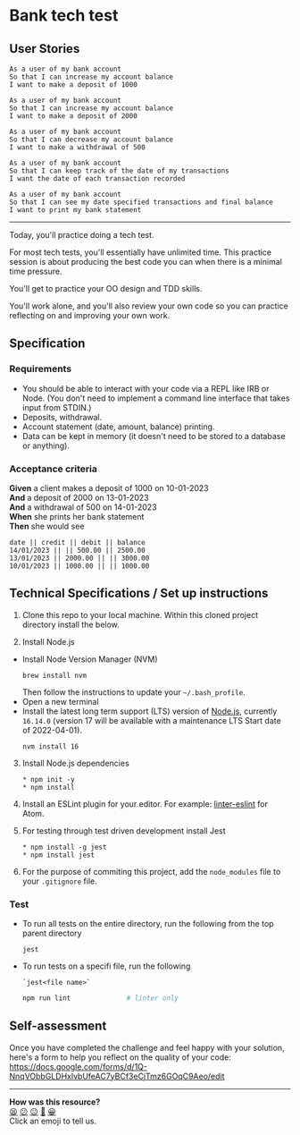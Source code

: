 # Bank tech test

## User Stories

~~~~
As a user of my bank account
So that I can increase my account balance
I want to make a deposit of 1000
~~~~

~~~~
As a user of my bank account
So that I can increase my account balance
I want to make a deposit of 2000
~~~~

~~~~
As a user of my bank account
So that I can decrease my account balance
I want to make a withdrawal of 500
~~~~

~~~~
As a user of my bank account
So that I can keep track of the date of my transactions
I want the date of each transaction recorded
~~~~

~~~~
As a user of my bank account
So that I can see my date specified transactions and final balance
I want to print my bank statement
~~~~

-------------------------------

Today, you'll practice doing a tech test.

For most tech tests, you'll essentially have unlimited time.  This practice session is about producing the best code you can when there is a minimal time pressure.

You'll get to practice your OO design and TDD skills.

You'll work alone, and you'll also review your own code so you can practice reflecting on and improving your own work.

## Specification

### Requirements

* You should be able to interact with your code via a REPL like IRB or Node.  (You don't need to implement a command line interface that takes input from STDIN.)
* Deposits, withdrawal.
* Account statement (date, amount, balance) printing.
* Data can be kept in memory (it doesn't need to be stored to a database or anything).

### Acceptance criteria

**Given** a client makes a deposit of 1000 on 10-01-2023  
**And** a deposit of 2000 on 13-01-2023  
**And** a withdrawal of 500 on 14-01-2023  
**When** she prints her bank statement  
**Then** she would see

```
date || credit || debit || balance
14/01/2023 || || 500.00 || 2500.00
13/01/2023 || 2000.00 || || 3000.00
10/01/2023 || 1000.00 || || 1000.00
```

## Technical Specifications / Set up instructions

1. Clone this repo to your local machine.  Within this cloned project directory install the below.

2. Install Node.js

* Install Node Version Manager (NVM)
  ```
  brew install nvm
  ```
  Then follow the instructions to update your `~/.bash_profile`.
* Open a new terminal
* Install the latest long term support (LTS) version of [Node.js](https://nodejs.org/en/), currently `16.14.0` (version 17 will be available with a maintenance LTS Start date of 2022-04-01).
  ```
  nvm install 16
  ```

3. Install Node.js dependencies
   ```
   * npm init -y
   * npm install
   ```
4. Install an ESLint plugin for your editor. For example: [linter-eslint](https://github.com/AtomLinter/linter-eslint) for Atom.

5. For testing through test driven development install Jest
   ```
   * npm install -g jest
   * npm install jest
   ```

6. For the purpose of commiting this project, add the `node_modules` file to your `.gitignore` file.

### Test

- To run all tests on the entire directory, run the following from the top parent directory
  ```
  jest
  ```
- To run tests on a specifi file, run the following
  ```
  `jest<file name>`
  ```

  ```bash
  npm run lint              # linter only
  ```

## Self-assessment

Once you have completed the challenge and feel happy with your solution, here's a form to help you reflect on the quality of your code: https://docs.google.com/forms/d/1Q-NnqVObbGLDHxlvbUfeAC7yBCf3eCjTmz6GOqC9Aeo/edit

<!-- BEGIN GENERATED SECTION DO NOT EDIT -->

---

**How was this resource?**  
[😫](https://airtable.com/shrUJ3t7KLMqVRFKR?prefill_Repository=makersacademy/course&prefill_File=individual_challenges/bank_tech_test.md&prefill_Sentiment=😫) [😕](https://airtable.com/shrUJ3t7KLMqVRFKR?prefill_Repository=makersacademy/course&prefill_File=individual_challenges/bank_tech_test.md&prefill_Sentiment=😕) [😐](https://airtable.com/shrUJ3t7KLMqVRFKR?prefill_Repository=makersacademy/course&prefill_File=individual_challenges/bank_tech_test.md&prefill_Sentiment=😐) [🙂](https://airtable.com/shrUJ3t7KLMqVRFKR?prefill_Repository=makersacademy/course&prefill_File=individual_challenges/bank_tech_test.md&prefill_Sentiment=🙂) [😀](https://airtable.com/shrUJ3t7KLMqVRFKR?prefill_Repository=makersacademy/course&prefill_File=individual_challenges/bank_tech_test.md&prefill_Sentiment=😀)  
Click an emoji to tell us.

<!-- END GENERATED SECTION DO NOT EDIT -->
